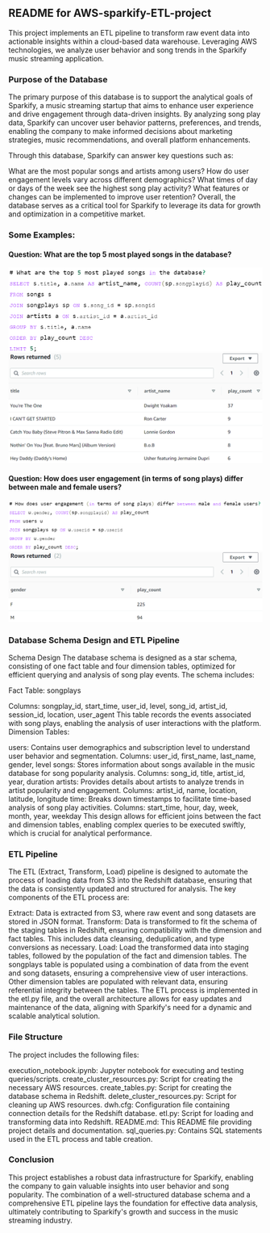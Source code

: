 ## README for AWS-sparkify-ETL-project
This project implements an ETL pipeline to transform raw event data into actionable insights within a cloud-based data warehouse. Leveraging AWS technologies, we analyze user behavior and song trends in the Sparkify music streaming application.

### Purpose of the Database
The primary purpose of this database is to support the analytical goals of Sparkify, a music streaming startup that aims to enhance user experience and drive engagement through data-driven insights. By analyzing song play data, Sparkify can uncover user behavior patterns, preferences, and trends, enabling the company to make informed decisions about marketing strategies, music recommendations, and overall platform enhancements.

Through this database, Sparkify can answer key questions such as:

What are the most popular songs and artists among users?
How do user engagement levels vary across different demographics?
What times of day or days of the week see the highest song play activity?
What features or changes can be implemented to improve user retention?
Overall, the database serves as a critical tool for Sparkify to leverage its data for growth and optimization in a competitive market.

### Some Examples:
#### Question: What are the top 5 most played songs in the database?
![Screenshot 1](images/sc1.png)
![Screenshot 2](images/sc2.png)

#### Question: How does user engagement (in terms of song plays) differ between male and female users?
![Screenshot 3](images/sc3.png)
![Screenshot 4](images/sc4.png)

### Database Schema Design and ETL Pipeline
Schema Design
The database schema is designed as a star schema, consisting of one fact table and four dimension tables, optimized for efficient querying and analysis of song play events. The schema includes:

Fact Table: songplays

Columns: songplay_id, start_time, user_id, level, song_id, artist_id, session_id, location, user_agent
This table records the events associated with song plays, enabling the analysis of user interactions with the platform.
Dimension Tables:

users: Contains user demographics and subscription level to understand user behavior and segmentation.
Columns: user_id, first_name, last_name, gender, level
songs: Stores information about songs available in the music database for song popularity analysis.
Columns: song_id, title, artist_id, year, duration
artists: Provides details about artists to analyze trends in artist popularity and engagement.
Columns: artist_id, name, location, latitude, longitude
time: Breaks down timestamps to facilitate time-based analysis of song play activities.
Columns: start_time, hour, day, week, month, year, weekday
This design allows for efficient joins between the fact and dimension tables, enabling complex queries to be executed swiftly, which is crucial for analytical performance.

### ETL Pipeline
The ETL (Extract, Transform, Load) pipeline is designed to automate the process of loading data from S3 into the Redshift database, ensuring that the data is consistently updated and structured for analysis. The key components of the ETL process are:

Extract: Data is extracted from S3, where raw event and song datasets are stored in JSON format.
Transform: Data is transformed to fit the schema of the staging tables in Redshift, ensuring compatibility with the dimension and fact tables. This includes data cleansing, deduplication, and type conversions as necessary.
Load:
Load the transformed data into staging tables, followed by the population of the fact and dimension tables.
The songplays table is populated using a combination of data from the event and song datasets, ensuring a comprehensive view of user interactions.
Other dimension tables are populated with relevant data, ensuring referential integrity between the tables.
The ETL process is implemented in the etl.py file, and the overall architecture allows for easy updates and maintenance of the data, aligning with Sparkify's need for a dynamic and scalable analytical solution.

### File Structure
The project includes the following files:

execution_notebook.ipynb: Jupyter notebook for executing and testing queries/scripts.
create_cluster_resources.py: Script for creating the necessary AWS resources.
create_tables.py: Script for creating the database schema in Redshift.
delete_cluster_resources.py: Script for cleaning up AWS resources.
dwh.cfg: Configuration file containing connection details for the Redshift database.
etl.py: Script for loading and transforming data into Redshift.
README.md: This README file providing project details and documentation.
sql_queries.py: Contains SQL statements used in the ETL process and table creation.

### Conclusion
This project establishes a robust data infrastructure for Sparkify, enabling the company to gain valuable insights into user behavior and song popularity. The combination of a well-structured database schema and a comprehensive ETL pipeline lays the foundation for effective data analysis, ultimately contributing to Sparkify's growth and success in the music streaming industry.
